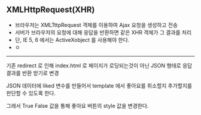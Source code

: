 ## XMLHttpRequest(XHR)

- 브라우저는 XMLTttpRequest 객체를 이용하여 Ajax 요청을 생성하고 전송
- 서버가 브라우저의 요청에 대해 응답을 반환하면 같은 XHR 객체가 그 결과를 처리
- 단, IE 5, 6 에서는 ActiveXobject 를 사용해야 한다.
- ㅇ

---

기존 redirect 로 인해 index.html 로 페이지가 로딩되는것이 아닌 JSON 형태로 응답결과를 반환 받기로 변경

JSON 데이터에 liked 변수를 만들어서 template 에서 좋아요를 취소할지 추가할지를 판단할 수 있도록 한다.

그래서 True False 값을 통해 좋아요 버튼의 style 값을 변경한다.


